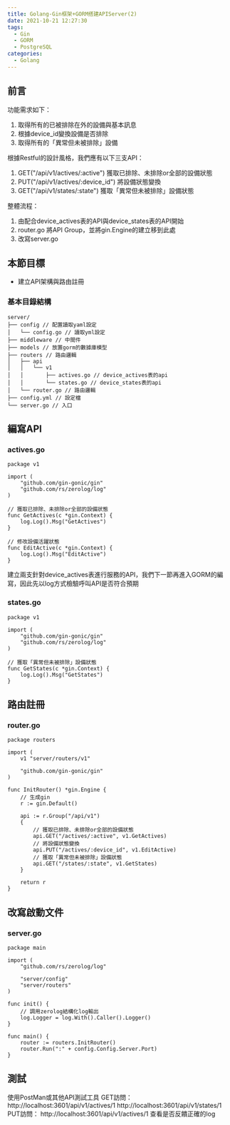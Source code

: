 ```yaml
---
title: Golang-Gin框架+GORM搭建APIServer(2)
date: 2021-10-21 12:27:30
tags:
  - Gin
  - GORM
  - PostgreSQL
categories:
  - Golang
---
```


## 前言
功能需求如下：
1. 取得所有的已被排除在外的設備與基本訊息
2. 根據device_id變換設備是否排除
3. 取得所有的「異常但未被排除」設備

根據Restful的設計風格，我們應有以下三支API：
1. GET("/api/v1/actives/:active") 獲取已排除、未排除or全部的設備狀態
2. PUT("/api/v1/actives/:device_id") 將設備狀態變換
3. GET("/api/v1/states/:state") 獲取「異常但未被排除」設備狀態

整體流程：
1. 由配合device_actives表的API與device_states表的API開始
2. router.go 將API Group，並將gin.Engine的建立移到此處
3. 改寫server.go

## 本節目標
* 建立API架構與路由註冊

### 基本目錄結構
```
server/
├── config // 配置讀取yaml設定
│   └── config.go // 讀取yml設定
├── middleware // 中間件
├── models // 放置gorm的數據庫模型
├── routers // 路由邏輯
│   ├── api
│   │   └── v1
│   │       ├── actives.go // device_actives表的api
│   │       └── states.go // device_states表的api
│   └── router.go // 路由邏輯
├── config.yml // 設定檔
└── server.go // 入口
```

## 編寫API

### actives.go
```
package v1

import (
	"github.com/gin-gonic/gin"
	"github.com/rs/zerolog/log"
)

// 獲取已排除、未排除or全部的設備狀態
func GetActives(c *gin.Context) {
	log.Log().Msg("GetActives")
}

// 修改設備活躍狀態
func EditActive(c *gin.Context) {
	log.Log().Msg("EditActive")
}
```
建立兩支針對device_actives表進行服務的API，我們下一節再進入GORM的編寫，因此先以log方式檢驗呼叫API是否符合預期

### states.go
```
package v1

import (
	"github.com/gin-gonic/gin"
	"github.com/rs/zerolog/log"
)

// 獲取「異常但未被排除」設備狀態
func GetStates(c *gin.Context) {
	log.Log().Msg("GetStates")
}
```

## 路由註冊
### router.go
```
package routers

import (
	v1 "server/routers/v1"

	"github.com/gin-gonic/gin"
)

func InitRouter() *gin.Engine {
	// 生成gin
	r := gin.Default()

	api := r.Group("/api/v1")
	{
		// 獲取已排除、未排除or全部的設備狀態
		api.GET("/actives/:active", v1.GetActives)
		// 將設備狀態變換
		api.PUT("/actives/:device_id", v1.EditActive)
		// 獲取「異常但未被排除」設備狀態
		api.GET("/states/:state", v1.GetStates)
	}

	return r
}
```

## 改寫啟動文件
### server.go
```
package main

import (
	"github.com/rs/zerolog/log"

	"server/config"
	"server/routers"
)

func init() {
	// 調用zerolog結構化log輸出
	log.Logger = log.With().Caller().Logger()
}

func main() {
	router := routers.InitRouter()
	router.Run(":" + config.Config.Server.Port)
}
```

## 測試
使用PostMan或其他API測試工具
GET訪問：
http://localhost:3601/api/v1/actives/1
http://localhost:3601/api/v1/states/1
PUT訪問：
http://localhost:3601/api/v1/actives/1
查看是否反饋正確的log

